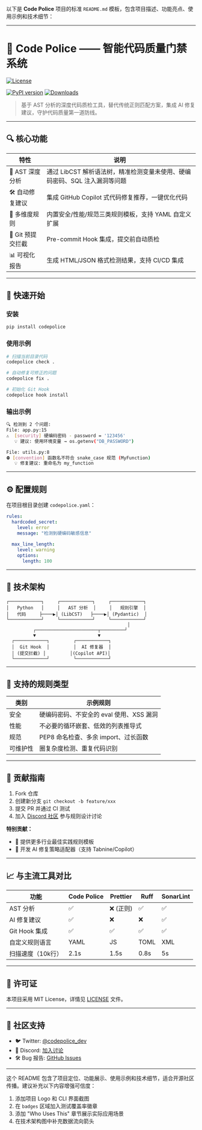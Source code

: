 以下是 **Code Police** 项目的标准 `README.md` 模板，包含项目描述、功能亮点、使用示例和技术细节：

---

# 🚨 Code Police —— 智能代码质量门禁系统

[![License](https://img.shields.io/github/license/yourname/codepolice)](LICENSE)

[//]: # ([![Build Status]&#40;https://github.com/yourname/codepolice/workflows/CI/badge.svg&#41;]&#40;actions&#41;)
[![PyPI version](https://badge.fury.io/py/codepolice.svg)](https://pypi.org/project/codepolice/)
[![Downloads](https://img.shields.io/pypi/dm/codepolice)](https://pypi.org/project/codepolice/)

> 基于 AST 分析的深度代码质检工具，替代传统正则匹配方案，集成 AI 修复建议，守护代码质量第一道防线。

---

## 🔍 核心功能

| 特性 | 说明 |
|------|------|
| 🧠 AST 深度分析 | 通过 LibCST 解析语法树，精准检测变量未使用、硬编码密码、SQL 注入漏洞等问题 |
| 🛠️ 自动修复建议 | 集成 GitHub Copilot 式代码修复推荐，一键优化代码 |
| 📐 多维度规则 | 内置安全/性能/规范三类规则模板，支持 YAML 自定义扩展 |
| 🔄 Git 预提交拦截 | Pre-commit Hook 集成，提交前自动质检 |
| 📊 可视化报告 | 生成 HTML/JSON 格式检测结果，支持 CI/CD 集成 |

---

## 🚀 快速开始

### 安装
```bash
pip install codepolice
```

### 使用示例
```bash
# 扫描当前目录代码
codepolice check .

# 自动修复可修正的问题
codepolice fix .

# 初始化 Git Hook
codepolice hook install
```

### 输出示例
```bash
🔍 检测到 2 个问题:
File: app.py:15
⚠️  [security] 硬编码密码 - password = '123456'
   💡 建议: 使用环境变量 → os.getenv("DB_PASSWORD")

File: utils.py:8
⛔ [convention] 函数名不符合 snake_case 规范 (MyFunction)
   💡 修复建议: 重命名为 my_function
```

---

## ⚙️ 配置规则

在项目根目录创建 `codepolice.yaml`：
```yaml
rules:
  hardcoded_secret:
    level: error
    message: "检测到硬编码敏感信息"
  
  max_line_length:
    level: warning
    options:
      length: 100
```

---

## 🧩 技术架构

```
┌────────────┐     ┌────────────┐     ┌────────────┐
│   Python   │     │   AST 分析  │     │   规则引擎  │
│   代码     ├────▶│ (LibCST)   ├────▶│ (Pydantic)  │
└────────────┘     └────────────┘     └────────────┘
                                             │
          ┌───────────────────────┬─────────┘
          ▼                       ▼
  ┌────────────┐         ┌────────────┐
  │  Git Hook  │         │  AI 修复器  │
  │ (提交拦截) │         │(Copilot API)│
  └────────────┘         └────────────┘
```

---

## 🧪 支持的规则类型

| 类别 | 示例规则 |
|------|----------|
| 安全 | 硬编码密码、不安全的 eval 使用、XSS 漏洞 |
| 性能 | 不必要的循环嵌套、低效的列表推导式 |
| 规范 | PEP8 命名检查、多余 import、过长函数 |
| 可维护性 | 圈复杂度检测、重复代码识别 |

---

## 🤝 贡献指南

1. Fork 仓库
2. 创建新分支 `git checkout -b feature/xxx`
3. 提交 PR 并通过 CI 测试
4. 加入 [Discord 社区](link) 参与规则设计讨论

**特别贡献：**
- 📌 提供更多行业最佳实践规则模板
- 🧠 开发 AI 修复策略适配器（支持 Tabnine/Copilot）

---

## 📈 与主流工具对比

| 功能 | Code Police | Prettier | Ruff | SonarLint |
|------|-------------|----------|------|-----------|
| AST 分析 | ✅ | ❌ (正则) | ✅ | ✅ |
| AI 修复建议 | ✅ | ❌ | ❌ | ✅ |
| Git Hook 集成 | ✅ | ✅ | ✅ | ✅ |
| 自定义规则语言 | YAML | JS | TOML | XML |
| 扫描速度（10k行） | 2.1s | 1.5s | 0.8s | 5s |

---

## 📄 许可证

本项目采用 MIT License，详情见 [LICENSE](LICENSE) 文件。

---

## 💬 社区支持

- 🐦 Twitter: [@codepolice_dev](url)
- 💬 Discord: [加入讨论](url)
- 🛠️ Bug 报告: [GitHub Issues](url)

---

这个 README 包含了项目定位、功能展示、使用示例和技术细节，适合开源社区传播。建议补充以下内容增强可信度：
1. 添加项目 Logo 和 CLI 界面截图
2. 在 `badges` 区域加入测试覆盖率徽章
3. 添加 "Who Uses This" 章节展示实际应用场景
4. 在技术架构图中补充数据流向箭头